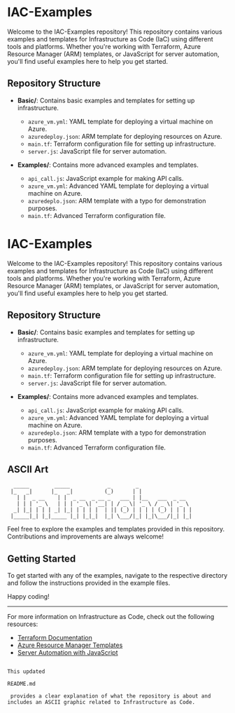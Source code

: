 # IAC-Examples

Welcome to the IAC-Examples repository! This repository contains various examples and templates for Infrastructure as Code (IaC) using different tools and platforms. Whether you're working with Terraform, Azure Resource Manager (ARM) templates, or JavaScript for server automation, you'll find useful examples here to help you get started.

## Repository Structure

- **Basic/**: Contains basic examples and templates for setting up infrastructure.
  - `azure_vm.yml`: YAML template for deploying a virtual machine on Azure.
  - `azuredeploy.json`: ARM template for deploying resources on Azure.
  - `main.tf`: Terraform configuration file for setting up infrastructure.
  - `server.js`: JavaScript file for server automation.

- **Examples/**: Contains more advanced examples and templates.
  - `api_call.js`: JavaScript example for making API calls.
  - `azure_vm.yml`: Advanced YAML template for deploying a virtual machine on Azure.
  - `azuredeplo.json`: ARM template with a typo for demonstration purposes.
  - `main.tf`: Advanced Terraform configuration file.

# IAC-Examples

Welcome to the IAC-Examples repository! This repository contains various examples and templates for Infrastructure as Code (IaC) using different tools and platforms. Whether you're working with Terraform, Azure Resource Manager (ARM) templates, or JavaScript for server automation, you'll find useful examples here to help you get started.

## Repository Structure

- **Basic/**: Contains basic examples and templates for setting up infrastructure.
  - `azure_vm.yml`: YAML template for deploying a virtual machine on Azure.
  - `azuredeploy.json`: ARM template for deploying resources on Azure.
  - `main.tf`: Terraform configuration file for setting up infrastructure.
  - `server.js`: JavaScript file for server automation.

- **Examples/**: Contains more advanced examples and templates.
  - `api_call.js`: JavaScript example for making API calls.
  - `azure_vm.yml`: Advanced YAML template for deploying a virtual machine on Azure.
  - `azuredeplo.json`: ARM template with a typo for demonstration purposes.
  - `main.tf`: Advanced Terraform configuration file.

## ASCII Art

```
  _____        _____            _        _                 
 |_   _|      |_   _|          (_)      | |                
   | |  _ __    | |  _ __  _ __ _   ___ | |__   ___  _ __  
   | | | '_ \   | | | '_ \| '__| | / _ \| '_ \ / _ \| '_ \ 
  _| |_| | | | _| |_| | | | |  | || (_) | | | | (_) | | | |
 |_____|_| |_|_____ |_| |_|_|  |_| \___/|_| |_|\___/|_| |_|
```

Feel free to explore the examples and templates provided in this repository. Contributions and improvements are always welcome!

## Getting Started

To get started with any of the examples, navigate to the respective directory and follow the instructions provided in the example files.

Happy coding!

---

For more information on Infrastructure as Code, check out the following resources:
- [Terraform Documentation](https://www.terraform.io/docs/)
- [Azure Resource Manager Templates](https://docs.microsoft.com/en-us/azure/azure-resource-manager/templates/overview)
- [Server Automation with JavaScript](https://nodejs.org/en/docs/guides/)

```

This updated 

README.md

 provides a clear explanation of what the repository is about and includes an ASCII graphic related to Infrastructure as Code.
